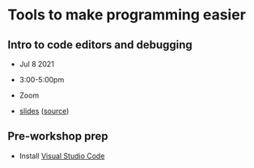 # Tools to make programming easier
## Intro to code editors and debugging
- Jul 8 2021
- 3:00-5:00pm
- Zoom

- [slides](https://flatironinstitute.github.io/learn-sciware-dev/16_EditorsVSCode/slides.html) ([source](main.md))

## Pre-workshop prep

- Install [Visual Studio Code](https://code.visualstudio.com/)
